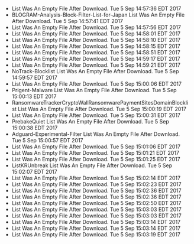 *  List Was An Empty File After Download. Tue 5 Sep 14:57:36 EDT 2017
* BLOGRAM-Analysis-Block-Filter-List-for-Japan List Was An Empty File After Download. Tue 5 Sep 14:57:41 EDT 2017
*  List Was An Empty File After Download. Tue 5 Sep 14:57:56 EDT 2017
*  List Was An Empty File After Download. Tue 5 Sep 14:58:01 EDT 2017
*  List Was An Empty File After Download. Tue 5 Sep 14:58:10 EDT 2017
*  List Was An Empty File After Download. Tue 5 Sep 14:58:15 EDT 2017
*  List Was An Empty File After Download. Tue 5 Sep 14:58:51 EDT 2017
*  List Was An Empty File After Download. Tue 5 Sep 14:59:17 EDT 2017
*  List Was An Empty File After Download. Tue 5 Sep 14:59:21 EDT 2017
* NoTrack-Blocklist List Was An Empty File After Download. Tue 5 Sep 14:59:57 EDT 2017
*  List Was An Empty File After Download. Tue 5 Sep 15:00:06 EDT 2017
* Prigent-Malware List Was An Empty File After Download. Tue 5 Sep 15:00:13 EDT 2017
* RansomwareTrackerCryptoWallRansomwarePaymentSitesDomainBlocklist List Was An Empty File After Download. Tue 5 Sep 15:00:19 EDT 2017
*  List Was An Empty File After Download. Tue 5 Sep 15:00:31 EDT 2017
* PrebakeQuiet List Was An Empty File After Download. Tue 5 Sep 15:00:38 EDT 2017
* Adguard-Experimental-Filter List Was An Empty File After Download. Tue 5 Sep 15:00:57 EDT 2017
*  List Was An Empty File After Download. Tue 5 Sep 15:01:06 EDT 2017
*  List Was An Empty File After Download. Tue 5 Sep 15:01:21 EDT 2017
*  List Was An Empty File After Download. Tue 5 Sep 15:01:25 EDT 2017
* ListKRUnbreak List Was An Empty File After Download. Tue 5 Sep 15:02:07 EDT 2017
*  List Was An Empty File After Download. Tue 5 Sep 15:02:14 EDT 2017
*  List Was An Empty File After Download. Tue 5 Sep 15:02:23 EDT 2017
*  List Was An Empty File After Download. Tue 5 Sep 15:02:36 EDT 2017
*  List Was An Empty File After Download. Tue 5 Sep 15:02:36 EDT 2017
*  List Was An Empty File After Download. Tue 5 Sep 15:02:50 EDT 2017
*  List Was An Empty File After Download. Tue 5 Sep 15:03:03 EDT 2017
*  List Was An Empty File After Download. Tue 5 Sep 15:03:03 EDT 2017
*  List Was An Empty File After Download. Tue 5 Sep 15:03:14 EDT 2017
*  List Was An Empty File After Download. Tue 5 Sep 15:03:14 EDT 2017
*  List Was An Empty File After Download. Tue 5 Sep 15:03:19 EDT 2017
